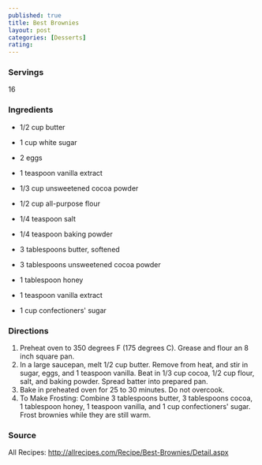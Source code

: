 ```yaml
---
published: true
title: Best Brownies
layout: post
categories: [Desserts]
rating: 
---
```

### Servings
16

### Ingredients
- 1/2 cup butter
- 1 cup white sugar
- 2 eggs
- 1 teaspoon vanilla extract
- 1/3 cup unsweetened cocoa powder
- 1/2 cup all-purpose flour
- 1/4 teaspoon salt
- 1/4 teaspoon baking powder
 
- 3 tablespoons butter, softened
- 3 tablespoons unsweetened cocoa powder
- 1 tablespoon honey
- 1 teaspoon vanilla extract
- 1 cup confectioners' sugar

### Directions
1. Preheat oven to 350 degrees F (175 degrees C). Grease and flour an 8 inch square pan.
2. In a large saucepan, melt 1/2 cup butter. Remove from heat, and stir in sugar, eggs, and 1 teaspoon vanilla. Beat in 1/3 cup cocoa, 1/2 cup flour, salt, and baking powder. Spread batter into prepared pan.
3. Bake in preheated oven for 25 to 30 minutes. Do not overcook.
4. To Make Frosting: Combine 3 tablespoons butter, 3 tablespoons cocoa, 1 tablespoon honey, 1 teaspoon vanilla, and 1 cup confectioners' sugar. Frost brownies while they are still warm.

### Source
All Recipes: http://allrecipes.com/Recipe/Best-Brownies/Detail.aspx
